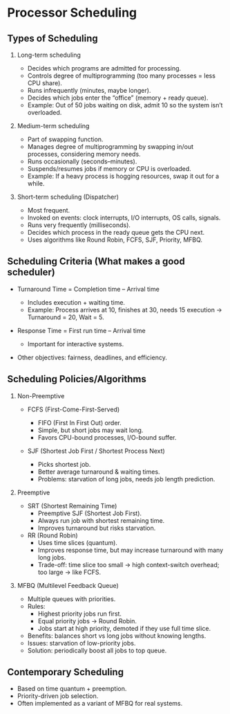 # Processor Scheduling

## Types of Scheduling

1. Long-term scheduling
   - Decides which programs are admitted for processing.
   - Controls degree of multiprogramming (too many processes = less CPU share).
   - Runs infrequently (minutes, maybe longer).
   - Decides which jobs enter the “office” (memory + ready queue).
   - Example: Out of 50 jobs waiting on disk, admit 10 so the system isn’t overloaded.

2. Medium-term scheduling
   - Part of swapping function.
   - Manages degree of multiprogramming by swapping in/out processes, considering
     memory needs.
   - Runs occasionally (seconds–minutes).
   - Suspends/resumes jobs if memory or CPU is overloaded.
   - Example: If a heavy process is hogging resources, swap it out for a while.

3. Short-term scheduling (Dispatcher)
   - Most frequent.
   - Invoked on events: clock interrupts, I/O interrupts, OS calls, signals.
   - Runs very frequently (milliseconds).
   - Decides which process in the ready queue gets the CPU next.
   - Uses algorithms like Round Robin, FCFS, SJF, Priority, MFBQ.

## Scheduling Criteria (What makes a good scheduler)

- Turnaround Time = Completion time – Arrival time
  - Includes execution + waiting time.
  - Example: Process arrives at 10, finishes at 30, needs 15 execution → Turnaround
    = 20, Wait = 5.

- Response Time = First run time – Arrival time
  - Important for interactive systems.

- Other objectives: fairness, deadlines, and efficiency.

## Scheduling Policies/Algorithms

1. Non-Preemptive
   - FCFS (First-Come-First-Served)
     - FIFO (First In First Out) order.
     - Simple, but short jobs may wait long.
     - Favors CPU-bound processes, I/O-bound suffer.

   - SJF (Shortest Job First / Shortest Process Next)
     - Picks shortest job.
     - Better average turnaround & waiting times.
     - Problems: starvation of long jobs, needs job length prediction.

2. Preemptive
   - SRT (Shortest Remaining Time)
     - Preemptive SJF (Shortest Job First).
     - Always run job with shortest remaining time.
     - Improves turnaround but risks starvation.
   - RR (Round Robin)
     - Uses time slices (quantum).
     - Improves response time, but may increase turnaround with many long jobs.
     - Trade-off: time slice too small → high context-switch overhead; too large →
       like FCFS.

3. MFBQ (Multilevel Feedback Queue)
   - Multiple queues with priorities.
   - Rules:
     - Highest priority jobs run first.
     - Equal priority jobs → Round Robin.
     - Jobs start at high priority, demoted if they use full time slice.
   - Benefits: balances short vs long jobs without knowing lengths.
   - Issues: starvation of low-priority jobs.
   - Solution: periodically boost all jobs to top queue.

## Contemporary Scheduling

- Based on time quantum + preemption.
- Priority-driven job selection.
- Often implemented as a variant of MFBQ for real systems.
